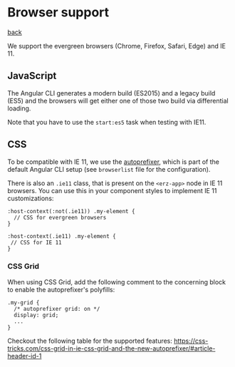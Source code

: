 # Browser support

[back](../README.md)

We support the evergreen browsers (Chrome, Firefox, Safari, Edge) and
IE 11.

## JavaScript

The Angular CLI generates a modern build (ES2015) and a legacy build
(ES5) and the browsers will get either one of those two build via
differential loading.

Note that you have to use the `start:es5` task when testing with IE11.

## CSS

To be compatible with IE 11, we use the
[autoprefixer](https://github.com/postcss/autoprefixer), which is part
of the default Angular CLI setup (see `browserlist` file for the
configuration).

There is also an `.ie11` class, that is present on the `<erz-app>`
node in IE 11 browsers. You can use this in your component styles to
implement IE 11 customizations:

```
:host-context(:not(.ie11)) .my-element {
  // CSS for evergreen browsers
}

:host-context(.ie11) .my-element {
 // CSS for IE 11
}
```

### CSS Grid

When using CSS Grid, add the following comment to the concerning block
to enable the autoprefixer's polyfills:

```
.my-grid {
  /* autoprefixer grid: on */
  display: grid;
  ...
}
```

Checkout the following table for the supported features: https://css-tricks.com/css-grid-in-ie-css-grid-and-the-new-autoprefixer/#article-header-id-1
